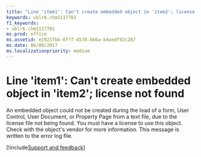 ```yaml
---
title: "Line 'item1': Can't create embedded object in 'item2'; license not found"
keywords: vblr6.chm1117701
f1_keywords:
- vblr6.chm1117701
ms.prod: office
ms.assetid: e19237bb-6fff-4578-bb6a-b4aedf92c287
ms.date: 06/08/2017
ms.localizationpriority: medium
---
```



# Line 'item1': Can't create embedded object in 'item2'; license not found

An embedded object could not be created during the load of a form, User Control, User Document, or Property Page from a text file, due to the license file not being found. You must have a license to use this object. Check with the object's vendor for more information. This message is written to the error log file.

[!include[Support and feedback](~/includes/feedback-boilerplate.md)]